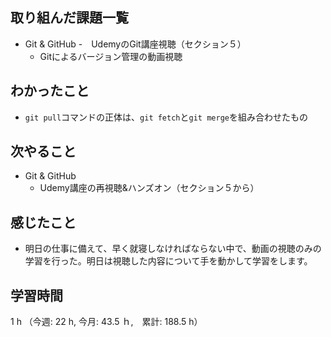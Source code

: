 ## 取り組んだ課題一覧
- Git & GitHub
  -　UdemyのGit講座視聴（セクション５）
  - Gitによるバージョン管理の動画視聴
## わかったこと
- `git pull`コマンドの正体は、`git fetch`と`git merge`を組み合わせたもの
## 次やること
- Git & GitHub
  - Udemy講座の再視聴&ハンズオン（セクション５から）
## 感じたこと
- 明日の仕事に備えて、早く就寝しなければならない中で、動画の視聴のみの学習を行った。明日は視聴した内容について手を動かして学習をします。
## 学習時間
1 h （今週: 22 h, 今月: 43.5 ｈ,　累計: 188.5 h）

